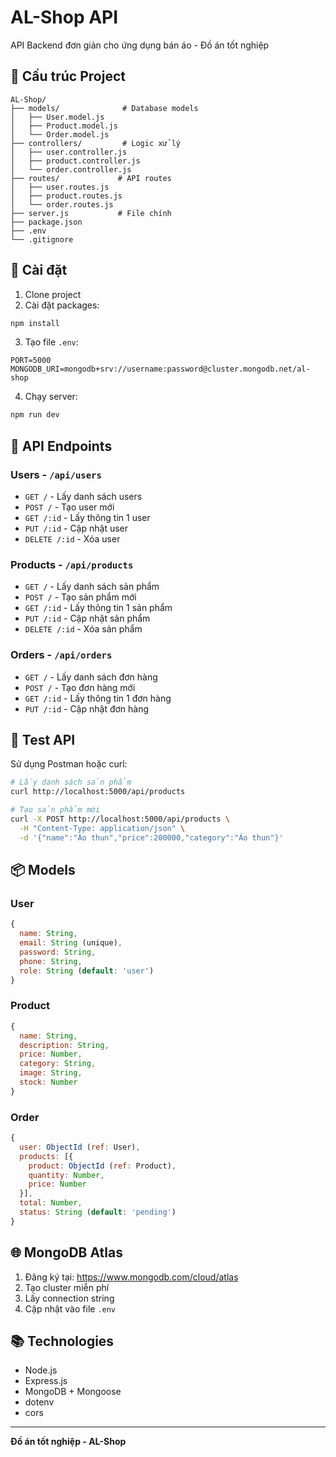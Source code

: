 # AL-Shop API

API Backend đơn giản cho ứng dụng bán áo - Đồ án tốt nghiệp

## 📁 Cấu trúc Project

```
AL-Shop/
├── models/              # Database models
│   ├── User.model.js
│   ├── Product.model.js
│   └── Order.model.js
├── controllers/         # Logic xử lý
│   ├── user.controller.js
│   ├── product.controller.js
│   └── order.controller.js
├── routes/             # API routes
│   ├── user.routes.js
│   ├── product.routes.js
│   └── order.routes.js
├── server.js           # File chính
├── package.json
├── .env
└── .gitignore
```

## 🚀 Cài đặt

1. Clone project
2. Cài đặt packages:
```bash
npm install
```

3. Tạo file `.env`:
```
PORT=5000
MONGODB_URI=mongodb+srv://username:password@cluster.mongodb.net/al-shop
```

4. Chạy server:
```bash
npm run dev
```

## 📝 API Endpoints

### Users - `/api/users`
- `GET /` - Lấy danh sách users
- `POST /` - Tạo user mới
- `GET /:id` - Lấy thông tin 1 user
- `PUT /:id` - Cập nhật user
- `DELETE /:id` - Xóa user

### Products - `/api/products`
- `GET /` - Lấy danh sách sản phẩm
- `POST /` - Tạo sản phẩm mới
- `GET /:id` - Lấy thông tin 1 sản phẩm
- `PUT /:id` - Cập nhật sản phẩm
- `DELETE /:id` - Xóa sản phẩm

### Orders - `/api/orders`
- `GET /` - Lấy danh sách đơn hàng
- `POST /` - Tạo đơn hàng mới
- `GET /:id` - Lấy thông tin 1 đơn hàng
- `PUT /:id` - Cập nhật đơn hàng

## 🧪 Test API

Sử dụng Postman hoặc curl:

```bash
# Lấy danh sách sản phẩm
curl http://localhost:5000/api/products

# Tạo sản phẩm mới
curl -X POST http://localhost:5000/api/products \
  -H "Content-Type: application/json" \
  -d '{"name":"Áo thun","price":200000,"category":"Áo thun"}'
```

## 📦 Models

### User
```javascript
{
  name: String,
  email: String (unique),
  password: String,
  phone: String,
  role: String (default: 'user')
}
```

### Product
```javascript
{
  name: String,
  description: String,
  price: Number,
  category: String,
  image: String,
  stock: Number
}
```

### Order
```javascript
{
  user: ObjectId (ref: User),
  products: [{
    product: ObjectId (ref: Product),
    quantity: Number,
    price: Number
  }],
  total: Number,
  status: String (default: 'pending')
}
```

## 🌐 MongoDB Atlas

1. Đăng ký tại: https://www.mongodb.com/cloud/atlas
2. Tạo cluster miễn phí
3. Lấy connection string
4. Cập nhật vào file `.env`

## 📚 Technologies

- Node.js
- Express.js
- MongoDB + Mongoose
- dotenv
- cors

---

**Đồ án tốt nghiệp - AL-Shop**
